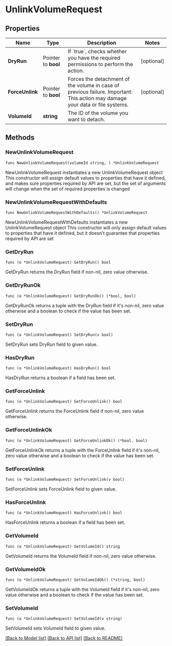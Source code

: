 # UnlinkVolumeRequest

## Properties

Name | Type | Description | Notes
------------ | ------------- | ------------- | -------------
**DryRun** | Pointer to **bool** | If &#x60;true&#x60;, checks whether you have the required permissions to perform the action. | [optional] 
**ForceUnlink** | Pointer to **bool** | Forces the detachment of the volume in case of previous failure. Important: This action may damage your data or file systems. | [optional] 
**VolumeId** | **string** | The ID of the volume you want to detach. | 

## Methods

### NewUnlinkVolumeRequest

`func NewUnlinkVolumeRequest(volumeId string, ) *UnlinkVolumeRequest`

NewUnlinkVolumeRequest instantiates a new UnlinkVolumeRequest object
This constructor will assign default values to properties that have it defined,
and makes sure properties required by API are set, but the set of arguments
will change when the set of required properties is changed

### NewUnlinkVolumeRequestWithDefaults

`func NewUnlinkVolumeRequestWithDefaults() *UnlinkVolumeRequest`

NewUnlinkVolumeRequestWithDefaults instantiates a new UnlinkVolumeRequest object
This constructor will only assign default values to properties that have it defined,
but it doesn't guarantee that properties required by API are set

### GetDryRun

`func (o *UnlinkVolumeRequest) GetDryRun() bool`

GetDryRun returns the DryRun field if non-nil, zero value otherwise.

### GetDryRunOk

`func (o *UnlinkVolumeRequest) GetDryRunOk() (*bool, bool)`

GetDryRunOk returns a tuple with the DryRun field if it's non-nil, zero value otherwise
and a boolean to check if the value has been set.

### SetDryRun

`func (o *UnlinkVolumeRequest) SetDryRun(v bool)`

SetDryRun sets DryRun field to given value.

### HasDryRun

`func (o *UnlinkVolumeRequest) HasDryRun() bool`

HasDryRun returns a boolean if a field has been set.

### GetForceUnlink

`func (o *UnlinkVolumeRequest) GetForceUnlink() bool`

GetForceUnlink returns the ForceUnlink field if non-nil, zero value otherwise.

### GetForceUnlinkOk

`func (o *UnlinkVolumeRequest) GetForceUnlinkOk() (*bool, bool)`

GetForceUnlinkOk returns a tuple with the ForceUnlink field if it's non-nil, zero value otherwise
and a boolean to check if the value has been set.

### SetForceUnlink

`func (o *UnlinkVolumeRequest) SetForceUnlink(v bool)`

SetForceUnlink sets ForceUnlink field to given value.

### HasForceUnlink

`func (o *UnlinkVolumeRequest) HasForceUnlink() bool`

HasForceUnlink returns a boolean if a field has been set.

### GetVolumeId

`func (o *UnlinkVolumeRequest) GetVolumeId() string`

GetVolumeId returns the VolumeId field if non-nil, zero value otherwise.

### GetVolumeIdOk

`func (o *UnlinkVolumeRequest) GetVolumeIdOk() (*string, bool)`

GetVolumeIdOk returns a tuple with the VolumeId field if it's non-nil, zero value otherwise
and a boolean to check if the value has been set.

### SetVolumeId

`func (o *UnlinkVolumeRequest) SetVolumeId(v string)`

SetVolumeId sets VolumeId field to given value.



[[Back to Model list]](../README.md#documentation-for-models) [[Back to API list]](../README.md#documentation-for-api-endpoints) [[Back to README]](../README.md)


